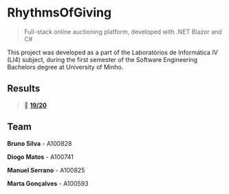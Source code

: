 # RhythmsOfGiving

> Full-stack online auctioning platform, developed with .NET Blazor and C#

This project was developed as a part of the Laboratórios de Informática IV (LI4) subject, during the first semester of the Software Engineering Bachelors degree at University of Minho.

## Results

> 🏅 [**19/20**](/assets/202324-UM-LEI-LI4-Avaliação-Final.pdf)

## Team

**Bruno Silva** - A100828

**Diogo Matos** - A100741

**Manuel Serrano** - A100825

**Marta Gonçalves** - A100593 

